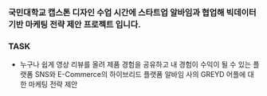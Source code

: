 ### 국민대학교 캡스톤 디자인 수업 시간에 스타트업 알바임과 협업해 빅데이터 기반 마케팅 전략 제안 프로젝트 입니다.

### TASK
- 누구나 쉽게 영상 리뷰를 올려 제품 경험을 공유하고 내 경험이 수익이 될 수 있는 플랫폼
  SNS와 E-Commerce의 하이브리드 플랫폼 알바임 사의 GREYD 어플에 대한 마케팅 전략 제안

